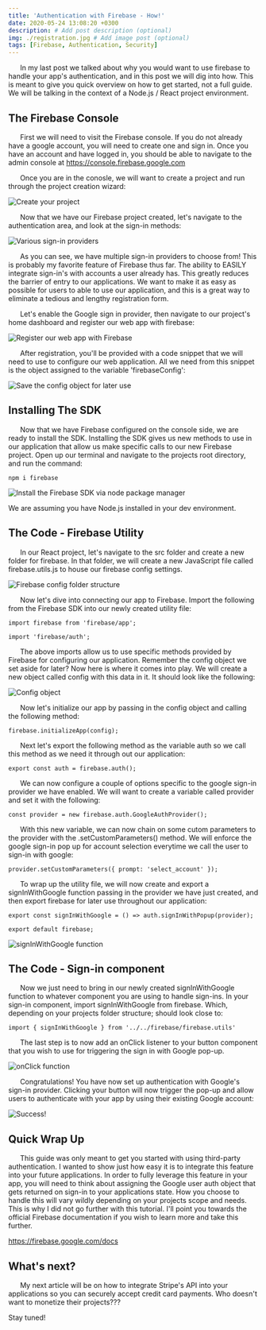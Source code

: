 ```yaml
---
title: 'Authentication with Firebase - How!'
date: 2020-05-24 13:08:20 +0300
description: # Add post description (optional)
img: ./registration.jpg # Add image post (optional)
tags: [Firebase, Authentication, Security]
---
```


&nbsp;&nbsp;&nbsp;&nbsp;&nbsp;&nbsp;In my last post we talked about why you would want to use firebase to handle your app's authentication, and in this post we will dig into how. This is meant to give you quick overview on how to get started, not a full guide. We will be talking in the context of a Node.js / React project environment.

## The Firebase Console

&nbsp;&nbsp;&nbsp;&nbsp;&nbsp;&nbsp;First we will need to visit the Firebase console. If you do not already have a google account, you will need to create one and sign in. Once you have an account and have logged in, you should be able to navigate to the admin console at https://console.firebase.google.com

&nbsp;&nbsp;&nbsp;&nbsp;&nbsp;&nbsp;Once you are in the conosle, we will want to create a project and run through the project creation wizard:

![Create your project](./create-project.jpg)

&nbsp;&nbsp;&nbsp;&nbsp;&nbsp;&nbsp;Now that we have our Firebase project created, let's navigate to the authentication area, and look at the sign-in methods:

![Various sign-in providers](./providers.jpg)

&nbsp;&nbsp;&nbsp;&nbsp;&nbsp;&nbsp;As you can see, we have multiple sign-in providers to choose from! This is probably my favorite feature of Firebase thus far. The ability to EASILY integrate sign-in's with accounts a user already has. This greatly reduces the barrier of entry to our applications. We want to make it as easy as possible for users to able to use our application, and this is a great way to eliminate a tedious and lengthy registration form.

&nbsp;&nbsp;&nbsp;&nbsp;&nbsp;&nbsp;Let's enable the Google sign in provider, then navigate to our project's home dashboard and register our web app with firebase:

![Register our web app with Firebase](./reg1.jpg)

&nbsp;&nbsp;&nbsp;&nbsp;&nbsp;&nbsp;After registration, you'll be provided with a code snippet that we will need to use to configure our web application. All we need from this snippet is the object assigned to the variable 'firebaseConfig':

![Save the config object for later use](./reg2.png)

## Installing The SDK

&nbsp;&nbsp;&nbsp;&nbsp;&nbsp;&nbsp;Now that we have Firebase configured on the console side, we are ready to install the SDK. Installing the SDK gives us new methods to use in our application that allow us make specific calls to our new Firebase project. Open up our terminal and navigate to the projects root directory, and run the command:

`npm i firebase`

![Install the Firebase SDK via node package manager](./term1.png)

We are assuming you have Node.js installed in your dev environment.

## The Code - Firebase Utility

&nbsp;&nbsp;&nbsp;&nbsp;&nbsp;&nbsp;In our React project, let's navigate to the src folder and create a new folder for firebase. In that folder, we will create a new JavaScript file called firebase.utils.js to house our firebase config settings.

![Firebase config folder structure](./utils.png)

&nbsp;&nbsp;&nbsp;&nbsp;&nbsp;&nbsp;Now let's dive into connecting our app to Firebase. Import the following from the Firebase SDK into our newly created utility file:

`import firebase from 'firebase/app';`

`import 'firebase/auth';`

&nbsp;&nbsp;&nbsp;&nbsp;&nbsp;&nbsp;The above imports allow us to use specific methods provided by Firebase for configuring our application. Remember the config object we set aside for later? Now here is where it comes into play. We will create a new object called config with this data in it. It should look like the following:

![Config object](./config.png)

&nbsp;&nbsp;&nbsp;&nbsp;&nbsp;&nbsp;Now let's initialize our app by passing in the config object and calling the following method:

`firebase.initializeApp(config);`

&nbsp;&nbsp;&nbsp;&nbsp;&nbsp;&nbsp;Next let's export the following method as the variable auth so we call this method as we need it through out our application:

`export const auth = firebase.auth();`

&nbsp;&nbsp;&nbsp;&nbsp;&nbsp;&nbsp;We can now configure a couple of options specific to the google sign-in provider we have enabled. We will want to create a variable called provider and set it with the following:

`const provider = new firebase.auth.GoogleAuthProvider();`

&nbsp;&nbsp;&nbsp;&nbsp;&nbsp;&nbsp;With this new variable, we can now chain on some cutom parameters to the provider with the .setCustomParameters() method. We will enforce the google sign-in pop up for account selection everytime we call the user to sign-in with google:

`provider.setCustomParameters({ prompt: 'select_account' });`

&nbsp;&nbsp;&nbsp;&nbsp;&nbsp;&nbsp;To wrap up the utility file, we will now create and export a signInWithGoogle function passing in the provider we have just created, and then export firebase for later use throughout our application:

`export const signInWithGoogle = () => auth.signInWithPopup(provider);`

`export default firebase;`

![signInWithGoogle function](./utils2.png)

## The Code - Sign-in component

&nbsp;&nbsp;&nbsp;&nbsp;&nbsp;&nbsp;Now we just need to bring in our newly created signInWithGoogle function to whatever component you are using to handle sign-ins. In your sign-in component, import signInWithGoogle from firebase. Which, depending on your projects folder structure; should look close to:

`import { signInWithGoogle } from '../../firebase/firebase.utils'`

&nbsp;&nbsp;&nbsp;&nbsp;&nbsp;&nbsp;The last step is to now add an onClick listener to your button component that you wish to use for triggering the sign in with Google pop-up.

![onClick function](./onClick.png)

&nbsp;&nbsp;&nbsp;&nbsp;&nbsp;&nbsp;Congratulations! You have now set up authentication with Google's sign-in provider. Clicking your button will now trigger the pop-up and allow users to authenticate with your app by using their existing Google account:

![Success!](./popup.png)

## Quick Wrap Up

&nbsp;&nbsp;&nbsp;&nbsp;&nbsp;&nbsp;This guide was only meant to get you started with using third-party authentication. I wanted to show just how easy it is to integrate this feature into your future applications. In order to fully leverage this feature in your app, you will need to think about assigning the Google user auth object that gets returned on sign-in to your applications state. How you choose to handle this will vary wildly depending on your projects scope and needs. This is why I did not go further with this tutorial. I'll point you towards the official Firebase documentation if you wish to learn more and take this further.

https://firebase.google.com/docs

## What's next?

&nbsp;&nbsp;&nbsp;&nbsp;&nbsp;&nbsp;My next article will be on how to integrate Stripe's API into your applications so you can securely accept credit card payments. Who doesn't want to monetize their projects???

Stay tuned!
